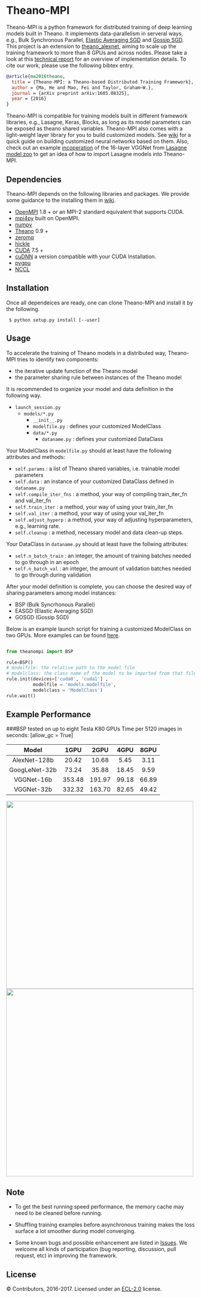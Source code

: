 # Theano-MPI
Theano-MPI is a python framework for distributed training of deep learning models built in Theano. It implements data-parallelism in serveral ways, e.g., Bulk Synchronous Parallel, [Elastic Averaging SGD](https://arxiv.org/abs/1412.6651) and [Gossip SGD](https://arxiv.org/abs/1611.09726). This project is an extension to [theano_alexnet](https://github.com/uoguelph-mlrg/theano_alexnet), aiming to scale up the training framework to more than 8 GPUs and across nodes. Please take a look at this [technical report](http://arxiv.org/abs/1605.08325) for an overview of implementation details. To cite our work, please use the following bibtex entry.

```bibtex
@article{ma2016theano,
  title = {Theano-MPI: a Theano-based Distributed Training Framework},
  author = {Ma, He and Mao, Fei and Taylor, Graham~W.},
  journal = {arXiv preprint arXiv:1605.08325},
  year = {2016}
}
```

Theano-MPI is compatible for training models built in different framework libraries, e.g., Lasagne, Keras, Blocks, as long as its model parameters can be exposed as theano shared variables. Theano-MPI also comes with a light-weight layer library for you to build customized models. See [wiki](https://github.com/uoguelph-mlrg/Theano-MPI/wiki) for a quick guide on building customized neural networks based on them. Also, check out an example [incoperation](https://github.com/uoguelph-mlrg/Theano-MPI/blob/master/theanompi/models/lasagne_model_zoo/vgg.py) of the 16-layer VGGNet from [Lasagne model zoo](https://github.com/Lasagne/Recipes/blob/master/modelzoo/) to get an idea of how to import Lasagne models into Theano-MPI.

## Dependencies

Theano-MPI depends on the following libraries and packages. We provide some guidance to the installing them in [wiki](https://github.com/uoguelph-mlrg/Theano-MPI/wiki/Installing-dependencies-of-Theano-MPI).
* [OpenMPI](http://www.open-mpi.org/) 1.8 + or an MPI-2 standard equivalent that supports CUDA.
* [mpi4py](https://pypi.python.org/pypi/mpi4py) built on OpenMPI.
* [numpy](http://www.numpy.org/)
* [Theano](http://deeplearning.net/software/theano/) 0.9 +
* [zeromq](http://zeromq.org/bindings:python)
* [hickle](https://github.com/telegraphic/hickle)
* [CUDA](https://developer.nvidia.com/cuda-toolkit-70) 7.5 +
* [cuDNN](https://developer.nvidia.com/cudnn) a version compatible with your CUDA Installation.
* [pygpu](http://deeplearning.net/software/libgpuarray/installation.html)
* [NCCL](https://github.com/NVIDIA/nccl)

## Installation 

Once all dependeices are ready, one can clone Theano-MPI and install it by the following.

```
 $ python setup.py install [--user]
```

## Usage

To accelerate the training of Theano models in a distributed way, Theano-MPI tries to identify two components:

* the iterative update function of the Theano model
* the parameter sharing rule between instances of the Theano model


It is recommended to organize your model and data definition in the following way.

* `launch_session.py`
  * `models/*.py`
    * `__init__.py`
    * `modelfile.py` : defines your customized ModelClass
    * `data/*.py`
      * `dataname.py` : defines your customized DataClass

Your ModelClass in `modelfile.py` should at least have the following attributes and methods:

* `self.params` : a list of Theano shared variables, i.e. trainable model parameters
* `self.data` : an instance of your customized DataClass defined in `dataname.py`
* `self.compile_iter_fns` : a method, your way of compiling train_iter_fn and val_iter_fn
* `self.train_iter` : a method, your way of using your train_iter_fn
* `self.val_iter` : a method, your way of using your val_iter_fn
* `self.adjust_hyperp` : a method, your way of adjusting hyperparameters, e.g., learning rate.
* `self.cleanup` : a method, necessary model and data clean-up steps.

Your DataClass in `dataname.py` should at least have the follwing attributes:

* `self.n_batch_train` : an integer, the amount of training batches needed to go through in an epoch
* `self.n_batch_val` : an integer, the amount of validation batches needed to go through during validation

After your model definition is complete, you can choose the desired way of sharing parameters among model instances:

* BSP (Bulk Syncrhonous Parallel)
* EASGD (Elastic Averaging SGD)
* GOSGD (Gossip SGD)

Below is an example launch script for training a customized ModelClass on two GPUs. More examples can be found [here](https://github.com/uoguelph-mlrg/Theano-MPI/tree/master/examples).

```python

from theanompi import BSP

rule=BSP()
# modelfile: the relative path to the model file
# modelclass: the class name of the model to be imported from that file
rule.init(devices=['cuda0', 'cuda1'] , 
          modelfile = 'models.modelfile', 
          modelclass = 'ModelClass') 
rule.wait()
```

## Example Performance

###BSP tested on up to eight Tesla K80 GPUs
Time per 5120 images in seconds: [allow_gc = True]

| Model | 1GPU  | 2GPU  | 4GPU  | 8GPU  |
| :---: | :---: | :---: | :---: | :---: |
| AlexNet-128b | 20.42 | 10.68 | 5.45 | 3.11 |
| GoogLeNet-32b | 73.24 | 35.88 | 18.45 | 9.59 |
| VGGNet-16b | 353.48 | 191.97 | 99.18 | 66.89 |
| VGGNet-32b | 332.32 | 163.70 | 82.65 | 49.42 |
<img src=https://github.com/uoguelph-mlrg/Parallel-training/raw/master/show/val_a.png width=500/>
<img src=https://github.com/uoguelph-mlrg/Parallel-training/raw/master/show/val_g.png width=500/>

## Note

* To get the best running speed performance, the memory cache may need to be cleaned before running.

* Shuffling training examples before asynchronous training makes the loss surface a lot smoother during model converging.

* Some known bugs and possible enhancement are listed in [Issues](https://github.com/uoguelph-mlrg/Theano-MPI/issues). We welcome all kinds of participation (bug reporting, discussion, pull request, etc) in improving the framework.

## License

© Contributors, 2016-2017. Licensed under an [ECL-2.0](https://github.com/uoguelph-mlrg/Theano-MPI/blob/master/LICENSE) license.
